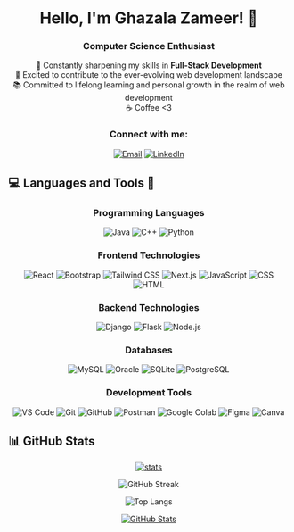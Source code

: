 <h1 align="center">Hello, I'm Ghazala Zameer! 👋</h1>
<h3 align="center">Computer Science Enthusiast</h3>

<p align="center">
  🌱 Constantly sharpening my skills in <strong>Full-Stack Development</strong><br/>
  🚀 Excited to contribute to the ever-evolving web development landscape<br/>
  📚 Committed to lifelong learning and personal growth in the realm of web development<br/>
  ☕️ Coffee <3 
</p>


<h3 align="center">Connect with me:</h3>
<p align="center">
 <a href="mailto:zameerghazala20@gmail.com"><img src="https://img.shields.io/badge/-Email-ff5722?style=for-the-badge&logo=gmail&logoColor=white" alt="Email"></a>
<a href="https://www.linkedin.com/in/ghazala-zameer-055bb2246"><img src="https://img.shields.io/badge/-LinkedIn-0077b5?style=for-the-badge&logo=linkedin&logoColor=white" alt="LinkedIn"></a>
</p>


## 💻 Languages and Tools 🔧
<h3 align="center">Programming Languages</h3>

<div align="center">
<img src="https://img.shields.io/badge/Java-%23ED8B00.svg?style=for-the-badge&logo=java&logoColor=white" alt="Java">
    <img src="https://img.shields.io/badge/C++%20-%2300599C.svg?style=for-the-badge&logo=c%2B%2B&logoColor=white" alt="C++">
    <img src="https://img.shields.io/badge/Python%20-%2314354C.svg?style=for-the-badge&logo=python&logoColor=white" alt="Python">

</div>


<h3 align="center">Frontend Technologies</h3>

<div align="center">
 <img src="https://img.shields.io/badge/React%20-%2320232a.svg?style=for-the-badge&logo=react&logoColor=%2361DAFB" alt="React">
<img src="https://img.shields.io/badge/Bootstrap%20-%23563D7C.svg?style=for-the-badge&logo=bootstrap&logoColor=white" alt="Bootstrap">
<img src="https://img.shields.io/badge/Tailwind_CSS%20-%231a202c.svg?style=for-the-badge&logo=tailwind-css&logoColor=38B2AC" alt="Tailwind CSS">
<img src="https://img.shields.io/badge/Next.js%20-%23000000.svg?style=for-the-badge&logo=next.js&logoColor=white" alt="Next.js">
<img src="https://img.shields.io/badge/JavaScript%20-%23323330.svg?style=for-the-badge&logo=javascript&logoColor=%23F7DF1E" alt="JavaScript">
<img src="https://img.shields.io/badge/CSS3%20-%231572B6.svg?style=for-the-badge&logo=css3&logoColor=white" alt="CSS">
<img src="https://img.shields.io/badge/HTML5%20-%23E34F26.svg?style=for-the-badge&logo=html5&logoColor=white" alt="HTML">
</div>

<h3 align="center">Backend Technologies</h3>

<div align="center">
 <img src="https://img.shields.io/badge/Django%20-%23092E20.svg?style=for-the-badge&logo=django&logoColor=white" alt="Django">
<img src="https://img.shields.io/badge/Flask%20-%23000.svg?style=for-the-badge&logo=flask&logoColor=white" alt="Flask">
<img src="https://img.shields.io/badge/Node.js%20-%2343853D.svg?style=for-the-badge&logo=node.js&logoColor=white" alt="Node.js">
</div>

<h3 align="center">Databases</h3>

<div align="center">
 <img src="https://img.shields.io/badge/MySQL-4479A1?style=for-the-badge&logo=mysql&logoColor=white" alt="MySQL">
<img src="https://img.shields.io/badge/Oracle-F80000?style=for-the-badge&logo=oracle&logoColor=white" alt="Oracle">
<img src="https://img.shields.io/badge/SQLite-003B57?style=for-the-badge&logo=sqlite&logoColor=white" alt="SQLite">
<img src="https://img.shields.io/badge/PostgreSQL-336791?style=for-the-badge&logo=postgresql&logoColor=white" alt="PostgreSQL">

</div>

<h3 align="center">Development Tools</h3>

<div align="center">
  <img src="https://img.shields.io/badge/VS_Code-007ACC?style=for-the-badge&logo=visual-studio-code&logoColor=white" alt="VS Code">
  <img src="https://img.shields.io/badge/Git-F05032?style=for-the-badge&logo=git&logoColor=white" alt="Git">
<img src="https://img.shields.io/badge/GitHub-181717?style=for-the-badge&logo=github&logoColor=white" alt="GitHub">
<img src="https://img.shields.io/badge/Postman-FF6C37?style=for-the-badge&logo=postman&logoColor=white" alt="Postman">
<img src="https://img.shields.io/badge/Google_Colab-F9AB00?style=for-the-badge&logo=google-colab&logoColor=white" alt="Google Colab">
<img src="https://img.shields.io/badge/Figma-F24E1E?style=for-the-badge&logo=figma&logoColor=white" alt="Figma">
<img src="https://img.shields.io/badge/Canva-00C4CC?style=for-the-badge&logo=canva&logoColor=white" alt="Canva">

</div>

## 📊 GitHub Stats

<div align="center">
 <p>
  <a href="#"><img alt="stats" src="https://github-profile-summary-cards.vercel.app/api/cards/profile-details?username=ghazalazameer&theme=radical&include_all_commits=true&count_private=true&include_pulls=true"></a>
</p>

![GitHub Streak](https://github-readme-streak-stats.herokuapp.com/?user=ghazalazameer&theme=radical&hide_border=false)

![Top Langs](https://github-readme-stats.vercel.app/api/top-langs/?username=ghazalazameer&theme=radical&layout=compact)

<a href="https://github-readme-stats.vercel.app/api?username=ghazalazameer&show_icons=true&theme=radical">
  <img alt="GitHub Stats" src="https://github-readme-stats.vercel.app/api?username=ghazalazameer&show_icons=true&theme=radical">
</a>

</div>



